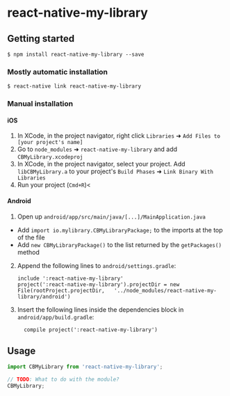 # react-native-my-library

## Getting started

`$ npm install react-native-my-library --save`

### Mostly automatic installation

`$ react-native link react-native-my-library`

### Manual installation


#### iOS

1. In XCode, in the project navigator, right click `Libraries` ➜ `Add Files to [your project's name]`
2. Go to `node_modules` ➜ `react-native-my-library` and add `CBMyLibrary.xcodeproj`
3. In XCode, in the project navigator, select your project. Add `libCBMyLibrary.a` to your project's `Build Phases` ➜ `Link Binary With Libraries`
4. Run your project (`Cmd+R`)<

#### Android

1. Open up `android/app/src/main/java/[...]/MainApplication.java`
  - Add `import io.mylibrary.CBMyLibraryPackage;` to the imports at the top of the file
  - Add `new CBMyLibraryPackage()` to the list returned by the `getPackages()` method
2. Append the following lines to `android/settings.gradle`:
  	```
  	include ':react-native-my-library'
  	project(':react-native-my-library').projectDir = new File(rootProject.projectDir, 	'../node_modules/react-native-my-library/android')
  	```
3. Insert the following lines inside the dependencies block in `android/app/build.gradle`:
  	```
      compile project(':react-native-my-library')
  	```


## Usage
```javascript
import CBMyLibrary from 'react-native-my-library';

// TODO: What to do with the module?
CBMyLibrary;
```
